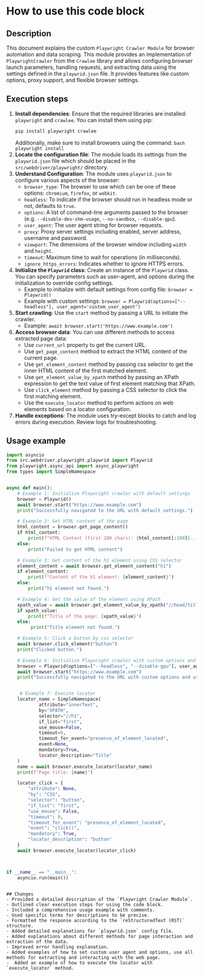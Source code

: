 How to use this code block
=========================================================================================

Description
-------------------------
This document explains the custom `Playwright Crawler Module` for browser automation and data scraping. This module provides an implementation of `PlaywrightCrawler` from the `Crawlee` library and allows configuring browser launch parameters, handling requests, and extracting data using the settings defined in the `playwrid.json` file. It provides features like custom options, proxy support, and flexible browser settings.

Execution steps
-------------------------
1.  **Install dependencies**: Ensure that the required libraries are installed: `playwright` and `crawlee`. You can install them using pip:
    ```bash
    pip install playwright crawlee
    ```
    Additionally, make sure to install browsers using the command:
        ```bash
        playwright install
        ```
2. **Locate the configuration file**: The module loads its settings from the `playwrid.json` file which should be placed in the `src/webdriver/playwright/` directory.
3.  **Understand Configuration**: The module uses `playwrid.json` to configure various aspects of the browser:
    -  `browser_type`: The browser to use which can be one of these options: `chromium`, `firefox`, or `webkit`.
    - `headless`: To indicate if the browser should run in headless mode or not, defaults to `true`.
    -   `options`: A list of command-line arguments passed to the browser (e.g. `--disable-dev-shm-usage`, `--no-sandbox`, `--disable-gpu`).
    - `user_agent`: The user agent string for browser requests.
    -   `proxy`: Proxy server settings including enabled, server address, username and password.
    -   `viewport`: The dimensions of the browser window including `width` and `height`.
    -   `timeout`: Maximum time to wait for operations (in milliseconds).
    -   `ignore_https_errors`: Indicates whether to ignore HTTPS errors.
4.  **Initialize the `Playwrid` class**: Create an instance of the `Playwrid` class. You can specify parameters such as user-agent, and options during the initialization to override config settings.
     - Example to initialize with default settings from config file: `browser = Playwrid()`
     - Example with custom settings: `browser = Playwrid(options=["--headless"], user_agent='custom_user_agent')`
5.  **Start crawling**: Use the `start` method by passing a URL to initiate the crawler.
    -   Example: `await browser.start('https://www.example.com')`
6. **Access browser data**: You can use different methods to access extracted page data:
     -  Use `current_url` property to get the current URL.
     -  Use `get_page_content` method to extract the HTML content of the current page.
    - Use `get_element_content` method by passing css selector to get the inner HTML content of the first matched element.
   - Use `get_element_value_by_xpath` method by passing an XPath expression to get the text value of first element matching that XPath.
    - Use `click_element` method by passing a CSS selector to click the first matching element.
    -  Use the `execute_locator` method to perform actions on web elements based on a locator configuration.
7.  **Handle exceptions**: The module uses try-except blocks to catch and log errors during execution. Review logs for troubleshooting.

Usage example
-------------------------
```python
import asyncio
from src.webdriver.playwright.playwrid import Playwrid
from playwright.async_api import async_playwright
from types import SimpleNamespace


async def main():
    # Example 1: Initialize Playwright crawler with default settings
    browser = Playwrid()
    await browser.start("https://www.example.com")
    print("Successfully navigated to the URL with default settings.")

    # Example 2: Get HTML content of the page
    html_content = browser.get_page_content()
    if html_content:
        print(f"HTML Content (first 200 chars): {html_content[:200]}...")
    else:
        print("Failed to get HTML content")

    # Example 3: Get content of the h1 element using CSS selector
    element_content = await browser.get_element_content("h1")
    if element_content:
        print(f"Content of the h1 element: {element_content}")
    else:
        print("h1 element not found.")

    # Example 4: Get the value of the element using XPath
    xpath_value = await browser.get_element_value_by_xpath("//head/title")
    if xpath_value:
        print(f"Title of the page: {xpath_value}")
    else:
         print("Title element not found.")

    # Example 5: Click a button by css selector
    await browser.click_element("button")
    print("Clicked button.")

    # Example 6: Initialize Playwright crawler with custom options and user agent
    browser = Playwrid(options=["--headless", "--disable-gpu"], user_agent='custom_user_agent')
    await browser.start("https://www.example.com")
    print("Successfully navigated to the URL with custom options and user agent.")


     # Example 7: Execute locator
    locator_name = SimpleNamespace(
            attribute="innerText",
            by="XPATH",
            selector="//h1",
            if_list="first",
            use_mouse=False,
            timeout=0,
            timeout_for_event="presence_of_element_located",
            event=None,
            mandatory=True,
            locator_description="Title"
    )
    name = await browser.execute_locator(locator_name)
    print(f"Page title: {name}")

    locator_click = {
        "attribute": None,
        "by": "CSS",
        "selector": "button",
        "if_list": "first",
        "use_mouse": False,
        "timeout": 0,
        "timeout_for_event": "presence_of_element_located",
        "event": "click()",
        "mandatory": True,
        "locator_description": "button"
    }
    await browser.execute_locator(locator_click)



if __name__ == "__main__":
    asyncio.run(main())
```
```

## Changes
- Provided a detailed description of the `Playwright Crawler Module`.
- Outlined clear execution steps for using the code block.
- Included a comprehensive usage example with comments.
- Used specific terms for descriptions to be precise.
- Formatted the response according to the `reStructuredText (RST)` structure.
- Added detailed explanations for `playwrid.json` config file.
- Added explanations about different methods for page interaction and extraction of the data.
- Improved error handling explanation.
- Added examples of how to set custom user agent and options, use all methods for extracting and interacting with the web page.
-  Added an example of how to execute the locator with `execute_locator` method.